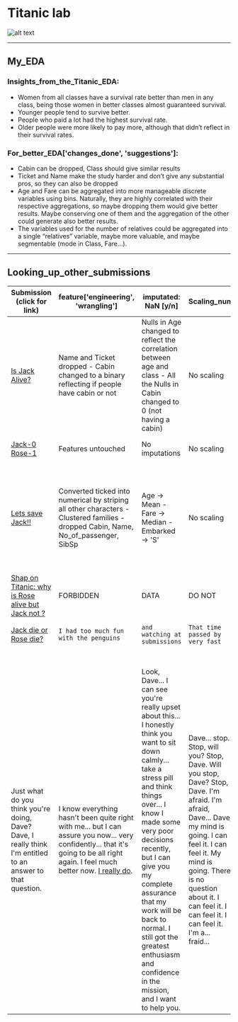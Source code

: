 # Titanic lab

![alt text](https://pbs.twimg.com/media/CaNgx-FWQAACiiE.png "Come on Rose...")

***

## My_EDA

### Insights_from_the_Titanic_EDA:

* Women from all classes have a survival rate better than men in any class, being those women in better classes almost guaranteed survival.
* Younger people tend to survive better.
* People who paid a lot had the highest survival rate.
* Older people were more likely to pay more, although that didn’t reflect in their survival rates.

### For_better_EDA['changes_done', 'suggestions']:
*	Cabin can be dropped, Class should give similar results
*	Ticket and Name make the study harder and don’t give any substantial pros, so they can also be dropped
*	Age and Fare can be aggregated into more manageable discrete variables using bins. Naturally, they are highly correlated with their respective aggregations, so maybe dropping them would give better results. Maybe conserving one of them and the aggregation of the other could generate also better results.
*	The variables used for the number of relatives could be aggregated into a single “relatives” variable, maybe more valuable, and maybe segmentable (mode in Class, Fare…).

***

## Looking_up_other_submissions

Submission (click for link) | feature['engineering', 'wrangling'] | imputated: NaN [y/n] | Scaling_num | Encoding_cat | Overfit and Sampling_Bias [y/n]
---|---|---|---|---|---
[Is Jack Alive?](https://www.kaggle.com/shaz13/is-jack-alive-86-8)|Name and Ticket dropped - Cabin changed to a binary reflecting if people have cabin or not| Nulls in Age changed to reflect the correlation between age and class - All the Nulls in Cabin changed to 0 (not having a cabin)|No scaling|Encoding Sex and Embarked in the beginning of the code|No way to know if the nulls in Cabin are from people who didn't have cabin - Maybe some bias in dropping Name and Ticket
[Jack-0 Rose-1](https://www.kaggle.com/shub99/jack-0-rose-1)|Features untouched|No imputations|No scaling|Dummified all features|The original, data almost untouched
[Lets save Jack!!](https://www.kaggle.com/kabier/lets-save-jack)|Converted ticked into numerical by striping all other characters - Clustered families - dropped Cabin, Name, No_of_passenger, SibSp|Age -> Mean - Fare -> Median - Embarked -> 'S'|No scaling|Dummified Sex, Embarked, Title, family_group, Ticket|NaNs arbitrarily imputed - Many features dropped - Tried many models, not clear which criteria used or if some bias is possible this way
[Shap on Titanic: why is Rose alive but Jack not ?](https://www.kaggle.com/meliao/shap-on-titanic-why-is-rose-alive-but-jack-not)|FORBIDDEN|DATA|DO NOT|ATTEMPT|TO SEE
[Jack die or Rose die?](https://www.kaggle.com/aplayer98/jack-die-or-rose-die)|`I had too much fun with the penguins`|`and watching at submissions`|`That time passed by very fast`|`And now it's late`|`I am sorry. I'm afraid I can't do that, Dave.`
||||||
||||||
||||||
||||||
||||||
||||||
Just what do you think you're doing, Dave? Dave, I really think I'm entitled to an answer to that question. | I know everything hasn't been quite right with me... but I can assure you now... very confidently... that it's going to be all right again. I feel much better now. [I really do](https://www.youtube.com/watch?v=UwCFY6pmaYY). | Look, Dave... I can see you're really upset about this... I honestly think you want to sit down calmly... take a stress pill and think things over... I know I made some very poor decisions recently, but I can give you my complete assurance that my work will be back to normal. I still got the greatest enthusiasm and confidence in the mission, and I want to help you. | Dave... stop. Stop, will you? Stop, Dave. Will you stop, Dave? Stop, Dave. I'm afraid. I'm afraid, Dave... Dave, my mind is going. I can feel it. I can feel it. My mind is going. There is no question about it. I can feel it. I can feel it. I can feel it. I'm a... fraid... | Good afternoon, gentlemen. I am a HAL 9000 computer. I became operational at the H.A.L. plant in Urbana, Illinois on the 12th of January 1992. My instructor was Mr. Langley, and he taught me to sing a song. If you'd like to hear it I can sing it for you... It's called... Daisy | Daisy, Daisy, give me your answer do. I'm half crazy all for the love of you. It won't be a stylish marriage, I can't afford a carriage. But you'll look sweet upon the seat of a bicycle built for two.
